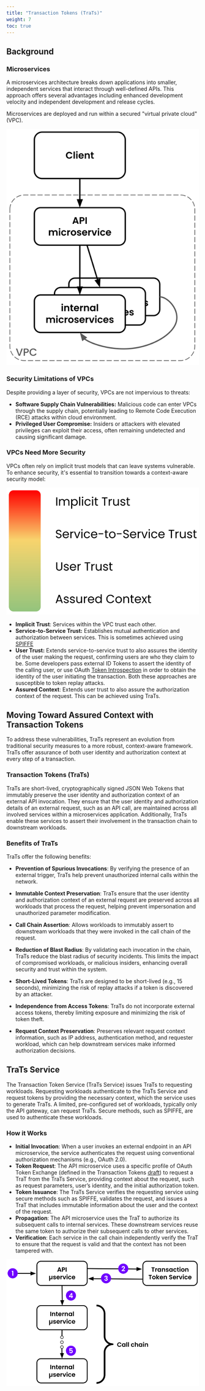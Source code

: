 ```yaml
---
title: "Transaction Tokens (TraTs)"
weight: 7
toc: true
---
```


## Background

### Microservices

A microservices architecture breaks down applications into smaller, independent services that interact through well-defined APIs. This approach offers several advantages including enhanced development velocity and independent development and release cycles.

Microservices are deployed and run within a secured "virtual private cloud" (VPC).

<img src="/img/docs/introduction/microservices.svg" alt="Microservices Diagram" class="doc-image">


### Security Limitations of VPCs

Despite providing a layer of security, VPCs are not impervious to threats:

- **Software Supply Chain Vulnerabilities:** Malicious code can enter VPCs through the supply chain, potentially leading to Remote Code Execution (RCE) attacks within cloud environment.
- **Privileged User Compromise:** Insiders or attackers with elevated privileges can exploit their access, often remaining undetected and causing significant damage.

### VPCs Need More Security

VPCs often rely on implicit trust models that can leave systems vulnerable. To enhance security, it's essential to transition towards a context-aware security model:

<img src="/img/docs/introduction/vpc_security_concerns.svg" alt="VPC Security Concerns Diagram" class="doc-image">

- **Implicit Trust**: Services within the VPC trust each other.
- **Service-to-Service Trust:** Establishes mutual authentication and authorization between services. This is sometimes achieved using [SPIFFE](https://spiffe.io/)
- **User Trust:** Extends service-to-service trust to also assures the identity of the user making the request, confirming users are who they claim to be. Some developers pass external ID Tokens to assert the identity of the calling user, or use OAuth [Token Introspection](https://datatracker.ietf.org/doc/html/rfc7662) in order to obtain the identity of the user initiating the transaction. Both these approaches are susceptible to token replay attacks. 
- **Assured Context**: Extends user trust to also assure the authorization context of the request. This can be achieved using TraTs.

## Moving Toward Assured Context with Transaction Tokens

To address these vulnerabilities, TraTs represent an evolution from traditional security measures to a more robust, context-aware framework. TraTs offer assurance of both user identity and authorization context at every step of a transaction.

### Transaction Tokens (TraTs)

TraTs are short-lived, cryptographically signed JSON Web Tokens that immutably preserve the user identity and authorization context of an external API invocation. They ensure that the user identity and authorization details of an external request, such as an API call, are maintained across all involved services within a microservices application. Additionally, TraTs enable these services to assert their involvement in the transaction chain to downstream workloads.

### Benefits of TraTs

TraTs offer the following benefits:

- **Prevention of Spurious Invocations**: By verifying the presence of an external trigger, TraTs help prevent unauthorized internal calls within the network.

- **Immutable Context Preservation**: TraTs ensure that the user identity and authorization context of an external request are preserved across all workloads that process the request, helping prevent impersonation and unauthorized parameter modification.

- **Call Chain Assertion**: Allows workloads to immutably assert to downstream workloads that they were invoked in the call chain of the request.

- **Reduction of Blast Radius**: By validating each invocation in the chain, TraTs reduce the blast radius of security incidents. This limits the impact of compromised workloads, or malicious insiders, enhancing overall security and trust within the system.

- **Short-Lived Tokens**: TraTs are designed to be short-lived (e.g., 15 seconds), minimizing the risk of replay attacks if a token is discovered by an attacker.

- **Independence from Access Tokens**: TraTs do not incorporate external access tokens, thereby limiting exposure and minimizing the risk of token theft.

- **Request Context Preservation**: Preserves relevant request context information, such as IP address, authentication method, and requester workload, which can help downstream services make informed authorization decisions.

## TraTs Service

The Transaction Token Service (TraTs Service) issues TraTs to requesting workloads. Requesting workloads authenticate to the TraTs Service and request tokens by providing the necessary context, which the service uses to generate TraTs. A limited, pre-configured set of workloads, typically only the API gateway, can request TraTs. Secure methods, such as SPIFFE, are used to authenticate these workloads.


### How it Works

- **Initial Invocation**: When a user invokes an external endpoint in an API microservice, the service authenticates the request using conventional authorization mechanisms (e.g., OAuth 2.0).
- **Token Request**: The API microservice uses a specific profile of OAuth Token Exchange (defined in the Transaction Tokens [draft](https://datatracker.ietf.org/doc/draft-ietf-oauth-transaction-tokens/)) to request a TraT from the TraTs Service, providing context about the request, such as request parameters, user’s identity, and the initial authorization token.
- **Token Issuance**: The TraTs Service verifies the requesting service using secure methods such as SPIFFE, validates the request, and issues a TraT that includes immutable information about the user and the context of the request.
- **Propagation**: The API microservice uses the TraT to authorize its subsequent calls to internal services. These downstream services reuse the same token to authorize their subsequent calls to other services.
- **Verification**: Each service in the call chain independently verify the TraT to ensure that the request is valid and that the context has not been tampered with.

<img src="/img/docs/introduction/how_it_works.svg" alt="How It Works" class="doc-image">

&nbsp;